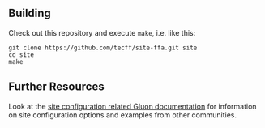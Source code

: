 ## Building

Check out this repository and execute `make`, i.e. like this:

    git clone https://github.com/tecff/site-ffa.git site
    cd site
    make

## Further Resources

Look at the [site configuration related Gluon documentation](https://gluon.readthedocs.io/en/v2020.2.x/user/site.html)
for information on site configuration options and examples from other communities.
